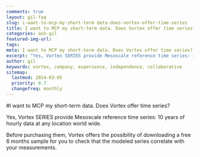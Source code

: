 ```yaml
---
comments: true
layout: gil-faq
slug: i-want-to-mcp-my-short-term data-does-vortex-offer-time-series
title: I want to MCP my short-term data. Does Vortex offer time series?
categories: ask-gil
featured-img-url:
tags:
meta: I want to MCP my short-term data. Does Vortex offer time series?
excerpt: "Yes, Vortex SERIES provide Mesoscale reference time series: 10 years of hourly data at any location world wide."
author: gil
keywords: vortex, company, experience, independence, collaborative
sitemap:
  lastmod: 2014-03-05
  priority: 0.7
  changefreq: monthly
---
```


#I want to MCP my short-term data. Does Vortex offer time series?

Yes, Vortex SERIES provide Mesoscale reference time series: 10 years of hourly data at any location world wide.

Before purchasing them, Vortex offers the possibility of downloading a free 6 months sample for you to check that the modeled series correlate with your measurements.